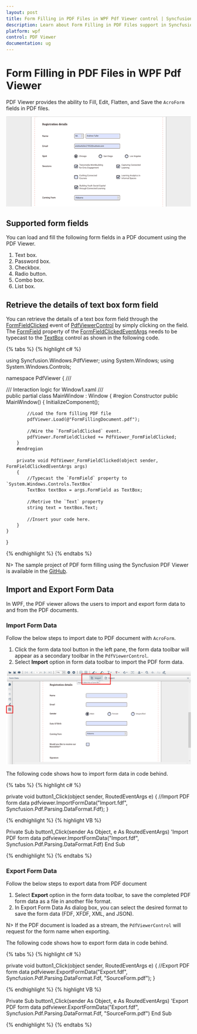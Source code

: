 ```yaml
---
layout: post
title: Form Filling in PDF Files in WPF Pdf Viewer control | Syncfusion
description: Learn about Form Filling in PDF Files support in Syncfusion WPF Pdf Viewer control and more.
platform: wpf
control: PDF Viewer
documentation: ug
---
```


# Form Filling in PDF Files in WPF Pdf Viewer

PDF Viewer provides the ability to Fill, Edit, Flatten, and Save the `AcroForm` fields in PDF files.

![Form Filing](form-filling-images/form-filling.png)

## Supported form fields

You can load and fill the following form fields in a PDF document using the PDF Viewer.

1.	Text box.
2.	Password box.
3.	Checkbox.
4.	Radio button.
5.	Combo box.
6.	List box.

## Retrieve the details of text box form field

You can retrieve the details of a text box form field through the [FormFieldClicked](https://help.syncfusion.com/cr/wpf/Syncfusion.Windows.PdfViewer.PdfViewerControl.html) event of [PdfViewerControl](https://help.syncfusion.com/cr/wpf/Syncfusion.Windows.PdfViewer.PdfViewerControl.html) by simply clicking on the field. The [FormField](https://help.syncfusion.com/cr/wpf/Syncfusion.Windows.PdfViewer.FormFieldClickedEventArgs.html#Syncfusion_Windows_PdfViewer_FormFieldClickedEventArgs_FormField) property of the [FormFieldClickedEventArgs](https://help.syncfusion.com/cr/wpf/Syncfusion.Windows.PdfViewer.FormFieldClickedEventArgs.html) needs to be typecast to the [TextBox](https://docs.microsoft.com/en-us/dotnet/api/system.windows.controls.textbox?view=netcore-3.1) control as shown in the following code.

{% tabs %}
{% highlight c# %}

using Syncfusion.Windows.PdfViewer;
using System.Windows;
using System.Windows.Controls;

namespace PdfViewer
{
    /// <summary>
    /// Interaction logic for Window1.xaml
    /// </summary>
    public partial class MainWindow : Window
    {
        #region Constructor
        public MainWindow()
        {
            InitializeComponent();
			
			//Load the form filling PDF file
            pdfViewer.Load(@"FormFillingDocument.pdf");
			
			//Wire the `FormFieldClicked` event.
            pdfViewer.FormFieldClicked += PdfViewer_FormFieldClicked;
        }
        #endregion

        private void PdfViewer_FormFieldClicked(object sender, FormFieldClickedEventArgs args)
        {
			//Typecast the `FormField` property to `System.Windows.Controls.TextBox`
            TextBox textBox = args.FormField as TextBox;
			
			//Retrive the `Text` property
            string text = textBox.Text;
			
            //Insert your code here.
        }
    }
}

{% endhighlight %}
{% endtabs %}

N> The sample project of PDF form filling using the Syncfusion PDF Viewer is available in the [GitHub](https://github.com/syncfusion/wpf-demos/tree/master/pdfviewer).

## Import and Export Form Data

In WPF, the PDF viewer allows the users to import and export form data to and from the PDF documents.

### Import Form Data

Follow the below steps to import date to PDF document with `AcroForm`.

1.	Click the form data tool button in the left pane, the form data toolbar will appear as a secondary toolbar in the `PdfViewerControl`.
2.	Select **Import** option in form data toolbar to import the PDF form data.

![Import Form Data](form-filling-images/Import-Export-1.png)  

The following code shows how to import form data in code behind.

{% tabs %}
{% highlight c# %}

private void button1_Click(object sender, RoutedEventArgs e)
{
    //Import PDF form data
    pdfviewer.ImportFormData("Import.fdf", Syncfusion.Pdf.Parsing.DataFormat.Fdf);
}

{% endhighlight %}
{% highlight VB %}

Private Sub button1_Click(sender As Object, e As RoutedEventArgs)
    'Import PDF form data
    pdfviewer.ImportFormData("Import.fdf", Syncfusion.Pdf.Parsing.DataFormat.Fdf)
End Sub

{% endhighlight %}
{% endtabs %}

### Export Form Data

Follow the below steps to export data from PDF document

1. Select **Export** option in the form data toolbar, to save the completed PDF form data as a file in another file format.
2. In Export Form Data As dialog box, you can select the desired format to save the form data (FDF, XFDF, XML, and JSON).

N> If the PDF document is loaded as a stream, the `PdfViewerControl` will request for the form name when exporting.

The following code shows how to export form data in code behind.

{% tabs %}
{% highlight c# %}

private void button1_Click(object sender, RoutedEventArgs e)
{
    //Export PDF form data
    pdfviewer.ExportFormData("Export.fdf", Syncfusion.Pdf.Parsing.DataFormat.Fdf, "SourceForm.pdf");
}

{% endhighlight %}
{% highlight VB %}

Private Sub button1_Click(sender As Object, e As RoutedEventArgs)
    'Export PDF form data
    pdfviewer.ExportFormData("Export.fdf", Syncfusion.Pdf.Parsing.DataFormat.Fdf, "SourceForm.pdf")
End Sub

{% endhighlight %}
{% endtabs %}
